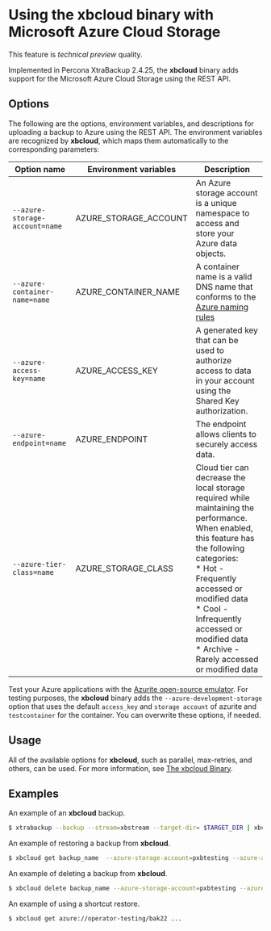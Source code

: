 # Using the xbcloud binary with Microsoft Azure Cloud Storage

This feature is *technical preview* quality.

Implemented in Percona XtraBackup 2.4.25, the **xbcloud** binary adds support for the Microsoft Azure Cloud Storage using the REST API.

## Options

The following are the options, environment variables, and descriptions for uploading a backup to Azure using the REST API. The environment variables are recognized by **xbcloud**, which maps them automatically to the corresponding parameters:

| Option name| Environment variables | Description|
| -----------| ----------------------| ---------- |
| `--azure-storage-account=name` | AZURE_STORAGE_ACCOUNT   | An Azure storage account is a unique namespace to access and store your Azure data objects.|
| `--azure-container-name=name`  | AZURE_CONTAINER_NAME    | A container name is a valid DNS name that conforms to the [Azure naming rules](https://docs.microsoft.com/en-us/rest/api/storageservices/naming-and-referencing-containers--blobs--and-metadata#container-names) |
| `--azure-access-key=name`      | AZURE_ACCESS_KEY        | A generated key that can be used to authorize access to data in your account using the Shared Key authorization. |
| `--azure-endpoint=name`        | AZURE_ENDPOINT          | The endpoint allows clients to securely access data. |
| `--azure-tier-class=name`      | AZURE_STORAGE_CLASS     | Cloud tier can decrease the local storage required while maintaining the performance. When enabled, this feature has the following categories: <br /> &#42; Hot - Frequently accessed or modified data <br />&#42; Cool - Infrequently accessed or modified data <br />&#42; Archive - Rarely accessed or modified data|

Test your Azure applications with the [Azurite open-source emulator](https://docs.microsoft.com/en-us/azure/storage/common/storage-use-azurite?tabs=visual-studio). For testing purposes, the **xbcloud** binary adds the `--azure-development-storage` option that uses the default `access_key` and `storage account` of azurite and `testcontainer` for the container. You can overwrite these options, if needed.

## Usage

All of the available options for **xbcloud**, such as parallel, max-retries, and others, can be used. For more information, see [The xbcloud Binary](xbcloud.md#xbcloud-binary).

## Examples

An example of an **xbcloud** backup.

```bash
$ xtrabackup --backup --stream=xbstream --target-dir= $TARGET_DIR | xbcloud put backup_name --azure-storage-account=pxbtesting --azure-access-key=$AZURE_KEY --azure-container-name=test --storage=azure
```

An example of restoring a backup from **xbcloud**.

```bash
$ xbcloud get backup_name  --azure-storage-account=pxbtesting --azure-access-key=$AZURE_KEY --azure-container-name=test --storage=azure --parallel=10 2>download.log | xbstream -x -C restore
```

An example of deleting a backup from **xbcloud**.

```bash
$ xbcloud delete backup_name --azure-storage-account=pxbtesting --azure-access-key=$AZURE_KEY --azure-container-name=test --storage=azure
```

An example of using a shortcut restore.

```bash
$ xbcloud get azure://operator-testing/bak22 ...
```
